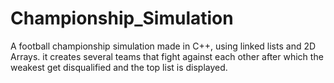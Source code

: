 # Championship_Simulation
A football championship simulation made in C++, using linked lists and 2D Arrays. it creates several teams that fight against each other after which the weakest get disqualified and the top list is displayed.
